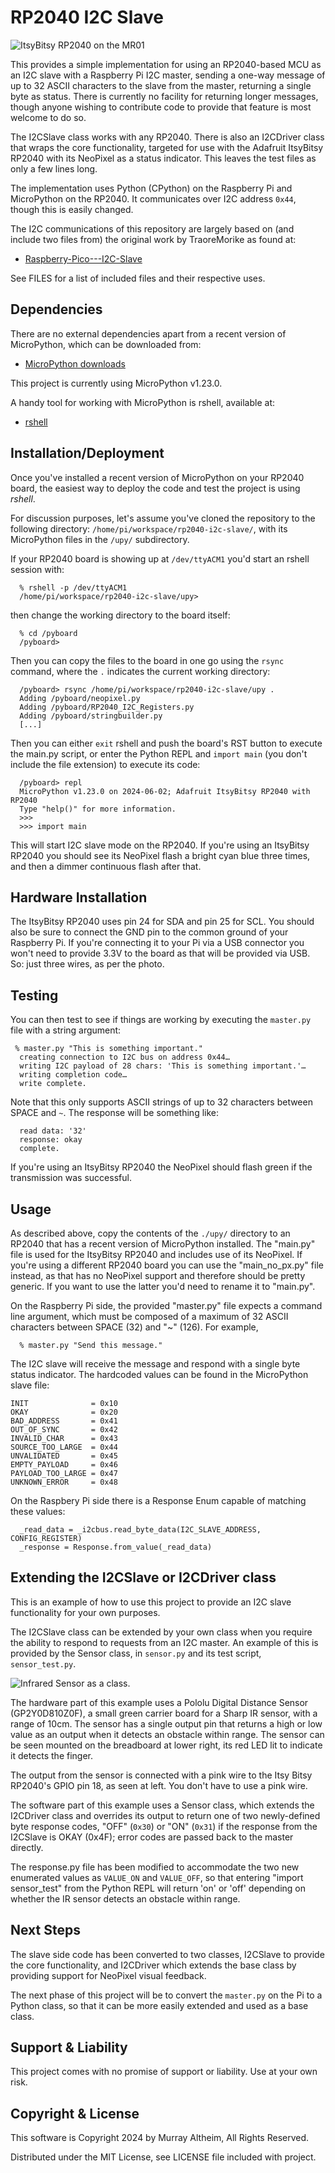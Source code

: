 # RP2040 I2C Slave

![ItsyBitsy RP2040 on the MR01](./img/ItsyBitsyRP2040.jpg)

This provides a simple implementation for using an RP2040-based MCU as an
I2C slave with a Raspberry Pi I2C master, sending a one-way message of up
to 32 ASCII characters to the slave from the master, returning a single
byte as status. There is currently no facility for returning longer messages,
though anyone wishing to contribute code to provide that feature is most
welcome to do so.

The I2CSlave class works with any RP2040. There is also an I2CDriver class
that wraps the core functionality, targeted for use with the Adafruit
ItsyBitsy RP2040 with its NeoPixel as a status indicator. This leaves the
test files as only a few lines long.

The implementation uses Python (CPython) on the Raspberry Pi and MicroPython
on the RP2040. It communicates over I2C address `0x44`, though this is easily
changed.

The I2C communications of this repository are largely based on (and include
two files from) the original work by TraoreMorike as found at:

* [Raspberry-Pico---I2C-Slave](https://github.com/TraoreMorike/Raspberry-Pico---I2C-Slave)

See FILES for a list of included files and their respective uses.


## Dependencies

There are no external dependencies apart from a recent version of MicroPython,
which can be downloaded from:

* [MicroPython downloads](https://micropython.org/download/)

This project is currently using MicroPython v1.23.0.

A handy tool for working with MicroPython is rshell, available at:

* [rshell](https://github.com/dhylands/rshell)


## Installation/Deployment

Once you've installed a recent version of MicroPython on your RP2040 board,
the easiest way to deploy the code and test the project is using *rshell*.

For discussion purposes, let's assume you've cloned the repository to the
following directory: `/home/pi/workspace/rp2040-i2c-slave/`, with its
MicroPython files in the `/upy/` subdirectory.

If your RP2040 board is showing up at `/dev/ttyACM1` you'd start an rshell
session with:
```
  % rshell -p /dev/ttyACM1
  /home/pi/workspace/rp2040-i2c-slave/upy>
```
then change the working directory to the board itself:
```
  % cd /pyboard
  /pyboard>
```
Then you can copy the files to the board in one go using the `rsync` command,
where the `.` indicates the current working directory:
```
  /pyboard> rsync /home/pi/workspace/rp2040-i2c-slave/upy .
  Adding /pyboard/neopixel.py
  Adding /pyboard/RP2040_I2C_Registers.py
  Adding /pyboard/stringbuilder.py
  [...]
```
Then you can either `exit` rshell and push the board's RST button to execute
the main.py script, or enter the Python REPL and `import main` (you don't
include the file extension) to execute its code:
```
  /pyboard> repl
  MicroPython v1.23.0 on 2024-06-02; Adafruit ItsyBitsy RP2040 with RP2040
  Type "help()" for more information.
  >>>
  >>> import main
```
This will start I2C slave mode on the RP2040. If you're using an ItsyBitsy
RP2040 you should see its NeoPixel flash a bright cyan blue three times,
and then a dimmer continuous flash after that.


## Hardware Installation

The ItsyBitsy RP2040 uses pin 24 for SDA and pin 25 for SCL. You should also
be sure to connect the GND pin to the common ground of your Raspberry Pi. If
you're connecting it to your Pi via a USB connector you won't need to provide
3.3V to the board as that will be provided via USB. So: just three wires, as
per the photo.


## Testing

You can then test to see if things are working by executing the `master.py`
file with a string argument:
```
 % master.py "This is something important."
  creating connection to I2C bus on address 0x44…
  writing I2C payload of 28 chars: 'This is something important.'…
  writing completion code…
  write complete.
```
Note that this only supports ASCII strings of up to 32 characters between
SPACE and `~`. The response will be something like:
```
  read data: '32'
  response: okay
  complete.
```
If you're using an ItsyBitsy RP2040 the NeoPixel should flash green if the
transmission was successful.


## Usage

As described above, copy the contents of the `./upy/` directory to an RP2040
that has a recent version of MicroPython installed. The "main.py" file is
used for the ItsyBitsy RP2040 and includes use of its NeoPixel. If you're
using a different RP2040 board you can use the "main_no_px.py" file instead,
as that has no NeoPixel support and therefore should be pretty generic. If
you want to use the latter you'd need to rename it to "main.py".

On the Raspberry Pi side, the provided "master.py" file expects a command
line argument, which must be composed of a maximum of 32 ASCII characters
between SPACE (32) and "~" (126). For example,
```
  % master.py "Send this message."
```

The I2C slave will receive the message and respond with a single byte status
indicator. The hardcoded values can be found in the MicroPython slave file:
```
INIT              = 0x10
OKAY              = 0x20
BAD_ADDRESS       = 0x41
OUT_OF_SYNC       = 0x42
INVALID_CHAR      = 0x43
SOURCE_TOO_LARGE  = 0x44
UNVALIDATED       = 0x45
EMPTY_PAYLOAD     = 0x46
PAYLOAD_TOO_LARGE = 0x47
UNKNOWN_ERROR     = 0x48
```
On the Raspbery Pi side there is a Response Enum capable of matching these
values:
```
  _read_data = _i2cbus.read_byte_data(I2C_SLAVE_ADDRESS, CONFIG_REGISTER)
  _response = Response.from_value(_read_data)
```

## Extending the I2CSlave or I2CDriver class

This is an example of how to use this project to provide an I2C slave
functionality for your own purposes.

The I2CSlave class can be extended by your own class when you require
the ability to respond to requests from an I2C master. An example of
this is provided by the Sensor class, in `sensor.py` and its test script,
`sensor_test.py`.

![Infrared Sensor as a class.](./img/SensorExample.jpg)

The hardware part of this example uses a Pololu Digital Distance Sensor
(GP2Y0D810Z0F), a small green carrier board for a Sharp IR sensor, with
a range of 10cm. The sensor has a single output pin that returns a high
or low value as an output when it detects an obstacle within range. The
sensor can be seen mounted on the breadboard at lower right, its red LED
lit to indicate it detects the finger.

The output from the sensor is connected with a pink wire to the Itsy Bitsy
RP2040's GPIO pin 18, as seen at left. You don't have to use a pink wire.

The software part of this example uses a Sensor class, which extends the
I2CDriver class and overrides its output to return one of two newly-defined
byte response codes, "OFF" (`0x30`) or "ON" (`0x31`) if the response from
the I2CSlave is OKAY (0x4F); error codes are passed back to the master
directly.

The response.py file has been modified to accommodate the two new enumerated
values as `VALUE_ON` and `VALUE_OFF`, so that entering "import sensor_test"
from the Python REPL will return 'on' or 'off' depending on whether the IR
sensor detects an obstacle within range.


## Next Steps

The slave side code has been converted to two classes, I2CSlave to provide
the core functionality, and I2CDriver which extends the base class by
providing support for NeoPixel visual feedback.

The next phase of this project will be to convert the `master.py` on the
Pi to a Python class, so that it can be more easily extended and used as
a base class.


## Support & Liability

This project comes with no promise of support or liability. Use at your own risk.


## Copyright & License

This software is Copyright 2024 by Murray Altheim, All Rights Reserved.

Distributed under the MIT License, see LICENSE file included with project.

